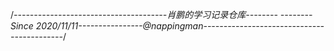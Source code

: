 /*------------------------------
​--------肖鹏的学习记录仓库--------
​--------Since 2020/11/11--------
​--------@nappingman-------------
​------------------------------*/

